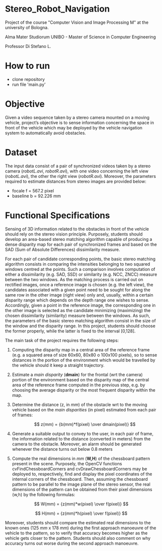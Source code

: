 # Stereo_Robot_Navigation
Project of the course "Computer Vision and Image Processing M" at the university of Bologna.

Alma Mater Studiorum UNIBO - Master of Science in Computer Engineering

Professor Di Stefano L.

# How to run
* clone repository
* run file 'main.py'
# Objective 
Given a video sequence taken by a stereo camera mounted on a moving vehicle, project’s objective is to sense information concerning the space in front of the vehicle which may be deployed by the vehicle navigation system to automatically avoid obstacles.
# Dataset
The input data consist of a pair of synchronized videos taken by a stereo camera (*robotL.avi*, *robotR.avi*), with one video concerning the left view (*robotL.avi*), the other the right view (*robotR.avi*). Moreover, the parameters required to estimate distances from stereo images are provided below:
* focale f = 567.2 pixel
* baseline b = 92.226 mm
# Functional Specifications
Sensing of 3D information related to the obstacles in front of the vehicle should rely on the stereo vision principle. Purposely, students should develop an area-based stereo matching algorithm capable of producing a dense disparity map for each pair of synchronized frames and based on the SAD (Sum of Absolute Differences)
dissimilarity measure.

For each pair of candidate corresponding points, the basic stereo matching algorithm consists in comparing the intensities belonging to two squared windows centred at the points. Such a comparison involves computation of either a dissimilarity (e.g. SAD, SSD) or similarity (e.g. NCC, ZNCC) measure between the two windows. As the matching process is carried out on rectified images, once a reference image is chosen (e.g. the left view), the candidates associated with a given point need to be sought for along the same row in the other image (right view) only and, usually, within a certain disparity range which depends on the depth range one wishes to sense. Accordingly, given a point in the reference image, the corresponding one in the other image is selected as the candidate minimizing (maximizing) the chosen dissimilarity (similarity) measure between the windows. As such, the parameters of the basic stereo matching algorithm consist in the size of the window and the disparity range. In this project, students should choose the former properly, while the latter is fixed to the interval [0,128].

The main task of the project requires the following steps:
1. Computing the disparity map in a central area of the reference frame (e.g. a squared area of size 60x60, 80x80 o 100x100 pixels), so to sense distances in the portion of the environment which would be travelled by the vehicle should it keep a straight trajectory.
2. Estimate a *main disparity* (**dmain**) for the frontal (wrt the camera) portion of the environment based on the disparity map of the central area of the reference frame computed in the previous step, e.g. by choosing the average disparity or the most frequent disparity within the map.
3. Determine the distance (z, in *mm*) of the obstacle wrt to the moving vehicle based on the *main disparities* (in pixel) estimated from each pair of frames:

   $$ z(mm) = {b(mm)*f(pixel) \over dmain(pixel)} $$

4. Generate a suitable output to convey to the user, in each pair of frame, the information related to the distance (converted in meters) from the camera to the obstacle. Moreover, an alarm should be generated whenever the distance turns out below 0.8 meters
5. Compute the real dimensions in *mm* (**W,H**) of the chessboard pattern present in the scene.
   Purposely, the OpenCV functions cvFindChessboardCorners and cvDrawChessboardCorners may be deployed to, respectively, find and display the pixel coordinates of the internal corners of the chessboard. Then, assuming the chessboard pattern to be parallel to the image plane of the stereo sensor, the real dimensions of the pattern can be obtained from their pixel dimensions (w,h) by the following formulas:

  $$ W(mm) = {z(mm)*w(pixel) \over f(pixel)} $$

  $$ H(mm) = {z(mm)*h(pixel) \over f(pixel)} $$

  Moreover, students should compare the estimated real dimensions to the known ones (125 *mm* x 178 *mm*) during the first approach manoeuvre of the vehicle to the pattern, so to verify that accuracy becomes higher as the vehicle gets closer to the pattern. Students should also comment on why accuracy turns out worse during the second approach manoeuvre.


